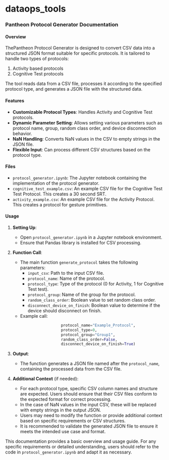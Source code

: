 # dataops_tools

### Pantheon Protocol Generator Documentation

#### Overview
ThePantheon Protocol Generator is designed to convert CSV data into a structured JSON format suitable for specific protocols. It is tailored to handle two types of protocols:
1. Activity based protocols
2. Cognitive Test protocols

The tool reads data from a CSV file, processes it according to the specified protocol type, and generates a JSON file with the structured data.

#### Features
- **Customizable Protocol Types**: Handles Activity and Cognitive Test protocols.
- **Dynamic Parameter Setting**: Allows setting various parameters such as protocol name, group, random class order, and device disconnection behavior.
- **NaN Handling**: Converts NaN values in the CSV to empty strings in the JSON file.
- **Flexible Input**: Can process different CSV structures based on the protocol type.

#### Files
- `protocol_generator.ipynb`: The Jupyter notebook containing the implementation of the protocol generator.
- `cognitive_test_example.csv`: An example CSV file for the Cognitive Test Test Protocol. This creates a 30 second SRT.
- `activity_example.csv`: An example CSV file for the Activity Protocol. This creates a protocol for gesture primitives.

#### Usage
1. **Setting Up**: 
   - Open `protocol_generator.ipynb` in a Jupyter notebook environment.
   - Ensure that Pandas library is installed for CSV processing.

2. **Function Call**:
   - The main function `generate_protocol` takes the following parameters:
     - `input_csv`: Path to the input CSV file.
     - `protocol_name`: Name of the protocol.
     - `protocol_type`: Type of the protocol (0 for Activity, 1 for Cognitive Test test).
     - `protocol_group`: Name of the group for the protocol.
     - `random_class_order`: Boolean value to set random class order.
     - `disconnect_device_on_finish`: Boolean value to determine if the device should disconnect on finish.
   - Example call: 
     ```python generate_protocol(input_csv="path_to_csv.csv", 
                       protocol_name="Example_Protocol", 
                       protocol_type=0, 
                       protocol_group="Group1", 
                       random_class_order=False, 
                       disconnect_device_on_finish=True)
     ```

3. **Output**:
   - The function generates a JSON file named after the `protocol_name`, containing the processed data from the CSV file.

4. **Additional Context** (if needed):
   - For each protocol type, specific CSV column names and structure are expected. Users should ensure that their CSV files conform to the expected format for correct processing.
   - In the case of NaN values in the input CSV, these will be replaced with empty strings in the output JSON.
   - Users may need to modify the function or provide additional context based on specific requirements or CSV structures.
   - It is recommended to validate the generated JSON file to ensure it meets the intended use case and format.

This documentation provides a basic overview and usage guide. For any specific requirements or detailed understanding, users should refer to the code in `protocol_generator.ipynb` and adapt it as necessary.
